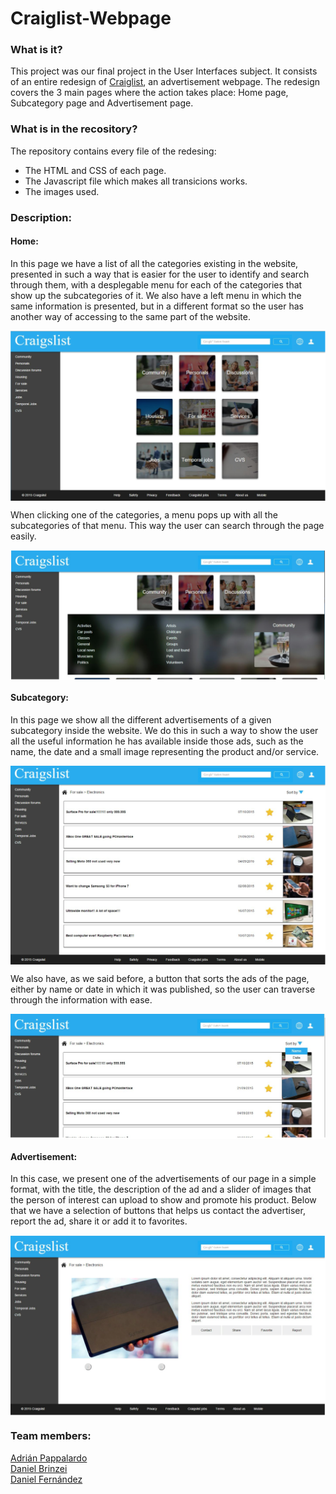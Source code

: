 # Craiglist-Webpage

### What is it?
This project was our final project in the User Interfaces subject. It consists of an entire redesign of <a href="https://madrid.craigslist.es">Craiglist</a>, an advertisement webpage. The redesign covers the 3 main pages where the action takes place: Home page, Subcategory page and Advertisement page.

### What is in the recository?
The repository contains every file of the redesing:
* The HTML and CSS of each page.
* The Javascript file which makes all transicions works.
* The images used.

### Description:

#### Home:
In this page we have a list of all the categories existing in the website, presented in such a way that is easier for the user to identify and search through them, with a desplegable menu for each of the categories that show up the subcategories of it. We also have a left menu in which the same information is presented, but in a different format so the user has another way of accessing to the same part of the website.

<img align="center" src="https://github.com/Sinclert/Craiglist-Webpage/blob/master/images/Prototype/Photo-1.png">

When clicking one of the categories, a menu pops up with all the subcategories of that menu. This way the user can search through the page easily.

<img align="center" src="https://github.com/Sinclert/Craiglist-Webpage/blob/master/images/Prototype/Photo-2.png">

#### Subcategory:
In this page we show all the different advertisements of a given subcategory inside the website. We do this in such a way to show the user all the useful information he has available inside those ads, such as the name, the date and a small image representing the product and/or service.

<img align="center" src="https://github.com/Sinclert/Craiglist-Webpage/blob/master/images/Prototype/Photo-3.png">

We also have, as we said before, a button that sorts the ads of the page, either by name or date in which it was published, so the user can traverse through the information with ease.

<img align="center" src="https://github.com/Sinclert/Craiglist-Webpage/blob/master/images/Prototype/Photo-4.png">

#### Advertisement:
In this case, we present one of the advertisements of our page in a simple format, with the title, the description of the ad and a slider of images that the person of interest can upload to show and promote his product. Below that we have a selection of buttons that helps us contact the advertiser, report the ad, share it or add it to favorites.

<img align="center" src="https://github.com/Sinclert/Craiglist-Webpage/blob/master/images/Prototype/Photo-5.png">

### Team members:
<a href="https://github.com/demonxdrag">Adrián Pappalardo</a>
<br>
<a href="https://github.com/DanielBrinzei">Daniel Brinzei</a>
<br>
<a href="https://github.com/blayhem">Daniel Fernández</a>

